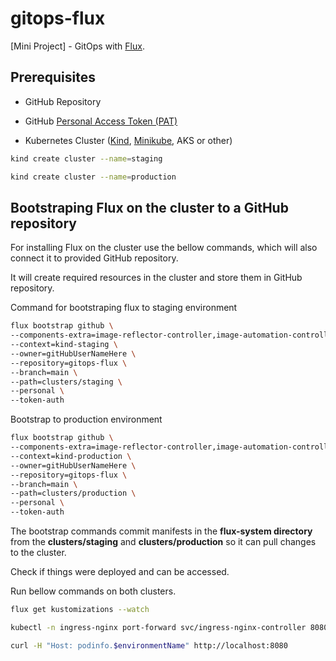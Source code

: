 # gitops-flux

[Mini Project] - GitOps with [Flux](https://fluxcd.io/flux/).

## Prerequisites

* GitHub Repository

* GitHub [Personal Access Token (PAT)](https://github.com/settings/tokens)

* Kubernetes Cluster ([Kind](https://kind.sigs.k8s.io/), [Minikube](https://minikube.sigs.k8s.io/), AKS or other)

```bash
kind create cluster --name=staging
```

```bash
kind create cluster --name=production
```

## Bootstraping Flux on the cluster to a GitHub repository

For installing Flux on the cluster use the bellow commands, which will also connect it to provided GitHub repository.

It will create required resources in the cluster and store them in GitHub repository.

Command for bootstraping flux to staging environment

```bash
flux bootstrap github \
--components-extra=image-reflector-controller,image-automation-controller \
--context=kind-staging \
--owner=gitHubUserNameHere \
--repository=gitops-flux \
--branch=main \
--path=clusters/staging \
--personal \
--token-auth
```

Bootstrap to production environment

```bash
flux bootstrap github \
--components-extra=image-reflector-controller,image-automation-controller \
--context=kind-production \
--owner=gitHubUserNameHere \
--repository=gitops-flux \
--branch=main \
--path=clusters/production \
--personal \
--token-auth
```

The bootstrap commands commit manifests in the **flux-system directory** from the **clusters/staging** and **clusters/production** so it can pull changes to the cluster.

Check if things were deployed and can be accessed.

Run bellow commands on both clusters.

```bash
flux get kustomizations --watch
```

```bash
kubectl -n ingress-nginx port-forward svc/ingress-nginx-controller 8080:80
```

```bash
curl -H "Host: podinfo.$environmentName" http://localhost:8080
```

